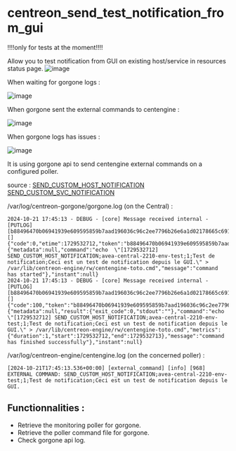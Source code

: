 # centreon_send_test_notification_from_gui

!!!!only for tests at the moment!!!!

Allow you to test notification from GUI on existing host/service in resources status page.
![image](https://github.com/user-attachments/assets/02191ac9-898b-4b2a-9a00-147d5b2e7d64)

When waiting for gorgone logs : 

![image](https://github.com/user-attachments/assets/9026af3e-15da-46a6-8cde-9f7a49816c54)

When gorgone sent the external commands to centengine : 

![image](https://github.com/user-attachments/assets/af4dc338-3f06-4471-8b39-ebd84a074f47)

When gorgone logs has issues : 

![image](https://github.com/user-attachments/assets/a3ea45cd-320e-4ef6-b76a-76ce36c88b1c)







It is using gorgone api to send centengine external commands on a configured poller.

source : 
[SEND_CUSTOM_HOST_NOTIFICATION](https://assets.nagios.com/downloads/nagioscore/docs/externalcmds/cmdinfo.php?command_id=134)
[SEND_CUSTOM_SVC_NOTIFICATION](https://assets.nagios.com/downloads/nagioscore/docs/externalcmds/cmdinfo.php?command_id=135)

/var/log/centreon-gorgone/gorgone.log (on the Central) : 
````
2024-10-21 17:45:13 - DEBUG - [core] Message received internal - [PUTLOG] [b88496470b06941939e609595859b7aad196036c96c2ee7796b26e6a1d02178665c691248ef2be02b4af708fa4535e24c87d77b4ba944db516040adecaf88faf] [] {"code":0,"etime":1729532712,"token":"b88496470b06941939e609595859b7aad196036c96c2ee7796b26e6a1d02178665c691248ef2be02b4af708fa4535e24c87d77b4ba944db516040adecaf88faf","data":{"metadata":null,"command":"echo  \"[1729532712] SEND_CUSTOM_HOST_NOTIFICATION;avea-central-2210-env-test;1;Test de notification;Ceci est un test de notification depuis le GUI.\" > /var/lib/centreon-engine/rw/centengine-toto.cmd","message":"command has started"},"instant":null}
2024-10-21 17:45:13 - DEBUG - [core] Message received internal - [PUTLOG] [b88496470b06941939e609595859b7aad196036c96c2ee7796b26e6a1d02178665c691248ef2be02b4af708fa4535e24c87d77b4ba944db516040adecaf88faf] [] {"code":100,"token":"b88496470b06941939e609595859b7aad196036c96c2ee7796b26e6a1d02178665c691248ef2be02b4af708fa4535e24c87d77b4ba944db516040adecaf88faf","etime":1729532713,"data":{"metadata":null,"result":{"exit_code":0,"stdout":""},"command":"echo  \"[1729532712] SEND_CUSTOM_HOST_NOTIFICATION;avea-central-2210-env-test;1;Test de notification;Ceci est un test de notification depuis le GUI.\" > /var/lib/centreon-engine/rw/centengine-toto.cmd","metrics":{"duration":1,"start":1729532712,"end":1729532713},"message":"command has finished successfully"},"instant":null}
````

/var/log/centreon-engine/centengine.log (on the concerned poller) :
````
[2024-10-21T17:45:13.536+00:00] [external_command] [info] [968] EXTERNAL COMMAND: SEND_CUSTOM_HOST_NOTIFICATION;avea-central-2210-env-test;1;Test de notification;Ceci est un test de notification depuis le GUI.
````

## Functionnalities : 

- Retrieve the monitoring poller for gorgone.
- Retrieve the poller command file for gorgone.
- Check gorgone api log.


